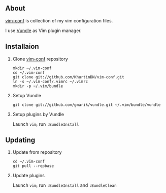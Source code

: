 ## About

[vim-conf] is collection of my vim configuration files.

I use [Vundle] as Vim plugin manager.

## Installaion

1. Clone [vim-conf] repository

   ```
   mkdir ~/.vim-conf
   cd ~/.vim-conf
   git clone git://github.com/KhurtinDN/vim-conf.git
   ln -s ~/.vim-conf/.vimrc ~/.vimrc
   mkdir -p ~/.vim/bundle
   ```

2. Setup Vundle

    ```
    git clone git://github.com/gmarik/vundle.git ~/.vim/bundle/vundle
    ```
3. Setup plugins by Vundle

    Launch `vim`, run `:BundleInstall`


## Updating

1. Update from repository

    ```
    cd ~/.vim-conf
    git pull --repbase
    ```

2. Update plugins

    Launch `vim`, run `:BundleInstall` and `:BundleClean`


[vim-conf]:http://github.com/KhurtinDN/vim-conf
[Vundle]:http://github.com/gmarik/vundle
